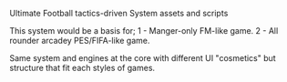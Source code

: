 Ultimate Football tactics-driven System assets and scripts

This system would be a basis for;
1 - Manger-only FM-like game.
2 - All rounder arcadey PES/FIFA-like game.

Same system and engines at the core with different UI "cosmetics" but structure that fit each styles of games.
